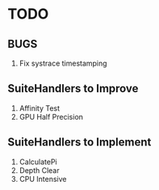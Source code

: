 # TODO

## BUGS
1. Fix systrace timestamping

## SuiteHandlers to Improve
1. Affinity Test
2. GPU Half Precision

## SuiteHandlers to Implement
1. CalculatePi
2. Depth Clear
3. CPU Intensive